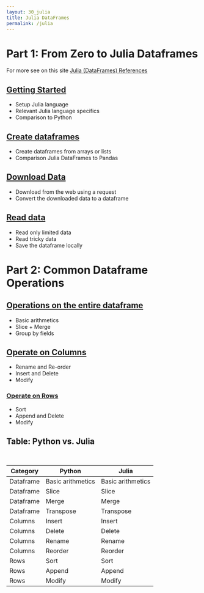 ```yaml
---
layout: 30_julia
title: Julia DataFrames
permalink: /julia
---
```



# Part 1: From Zero to Julia Dataframes


For more see on this site [Julia (DataFrames) References](julia_references)

## [Getting Started](julia_gettingStarted)

- Setup Julia language
- Relevant Julia language specifics
- Comparison to Python

## [Create dataframes](julia_createDF)

- Create dataframes from arrays or lists
- Comparison Julia DataFrames to Pandas

## [Download Data](julia_downloads)

- Download from the web using a request
- Convert the downloaded data to a dataframe


## [Read data](julia_saveDF)

- Read only limited data
- Read tricky data
- Save the dataframe locally

# Part 2: Common Dataframe Operations

## [Operations on the entire dataframe](julia_operateOnDF)

- Basic arithmetics
- Slice + Merge
- Group by fields


## [Operate on Columns](julia_columns)

- Rename and Re-order
- Insert and Delete
- Modify


### [Operate on Rows](julia_rows)

- Sort
- Append and Delete
- Modify 



## Table: Python vs. Julia
<br>

|  Category   | Python | Julia |
|-------------|--------|-------|
| Dataframe   | Basic arithmetics | Basic arithmetics  |
| Dataframe   | Slice | Slice |
| Dataframe   | Merge | Merge |
| Dataframe   | Transpose | Transpose  |
| Columns     | Insert | Insert |
| Columns     | Delete | Delete |
| Columns     | Rename | Rename |
| Columns     | Reorder | Reorder |
| Rows        | Sort   | Sort |
| Rows        | Append | Append |
| Rows        | Modify | Modify |

